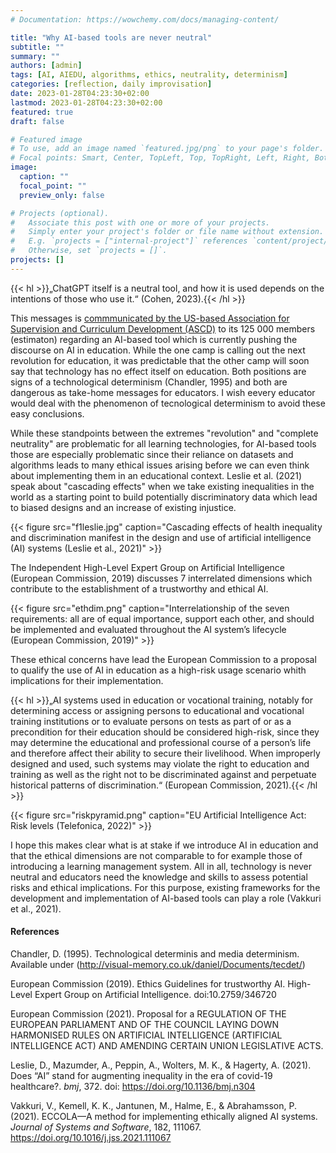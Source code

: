 ```yaml
---
# Documentation: https://wowchemy.com/docs/managing-content/

title: "Why AI-based tools are never neutral"
subtitle: ""
summary: ""
authors: [admin]
tags: [AI, AIEDU, algorithms, ethics, neutrality, determinism]
categories: [reflection, daily improvisation]
date: 2023-01-28T04:23:30+02:00
lastmod: 2023-01-28T04:23:30+02:00
featured: true
draft: false

# Featured image
# To use, add an image named `featured.jpg/png` to your page's folder.
# Focal points: Smart, Center, TopLeft, Top, TopRight, Left, Right, BottomLeft, Bottom, BottomRight.
image:
  caption: ""
  focal_point: ""
  preview_only: false

# Projects (optional).
#   Associate this post with one or more of your projects.
#   Simply enter your project's folder or file name without extension.
#   E.g. `projects = ["internal-project"]` references `content/project/deep-learning/index.md`.
#   Otherwise, set `projects = []`.
projects: []
---
```

{{< hl >}}„ChatGPT itself is a neutral tool, and how it is used depends on the intentions of those who use it.“ (Cohen, 2023).{{< /hl >}}

This messages is [commmunicated by the US-based Association for Supervision and Curriculum Development (ASCD)](https://www.ascd.org/blogs/leveraging-chatgpt-practical-ideas-for-educators?_hsmi=243344900&_hsenc=p2ANqtz--I4kXASSGaxKQPhcZQsmagIFUSRiRkXKSqD4SYogVszau1nZvF7cBbl2ouwIJb-7N7ggaOcK8HVIQK8gxQK8MwsUT_yw) to its 125 000 members (estimaton) regarding an AI-based tool which is currently pushing the discourse on AI in education. While the one camp is calling out the next revolution for education, it was predictable that the other camp will soon say that technology has no effect itself on education. Both positions are signs of a technological determinism (Chandler, 1995) and both are dangerous as take-home messages for educators. I wish eevery educator would deal with the phenomenon of tecnological determinism to avoid these easy conclusions.

While these standpoints between the extremes "revolution" and "complete neutrality" are problematic for all learning technologies, for AI-based tools those are especially problematic since their reliance on datasets and algorithms leads to many ethical issues arising before we can even think about implementing them in an educational context. Leslie et al. (2021) speak about "cascading effects" when we take existing inequalities in the world as a starting point to build potentially discriminatory data which lead to biased designs and an increase of existing injustice.

{{< figure src="f1leslie.jpg" caption="Cascading effects of health inequality and discrimination manifest in the design and use of artificial intelligence (AI) systems (Leslie et al., 2021)" >}}

The Independent High-Level Expert Group on Artificial Intelligence (European Commission, 2019) discusses 7 interrelated dimensions which contribute to the establishment of a trustworthy and ethical AI.

{{< figure src="ethdim.png" caption="Interrelationship of the seven requirements: all are of equal importance, support each other, and should be implemented and evaluated throughout the AI system’s lifecycle (European Commission, 2019)" >}}

These ethical concerns have lead the European Commission to a proposal to qualify the use of AI in education as a high-risk usage scenario whith implications for their implementation.

{{< hl >}}„AI systems used in education or vocational training, notably for determining access or assigning persons to educational and vocational training institutions or to evaluate persons on tests as part of or as a precondition for their education should be considered high-risk, since they may determine the educational and professional course of a person’s life and therefore affect their ability to secure their livelihood. When improperly designed and used, such systems may violate the right to education and training as well as the right not to be discriminated against and perpetuate historical patterns of discrimination.“ (European Commission, 2021).{{< /hl >}}

{{< figure src="riskpyramid.png" caption="EU Artificial Intelligence Act: Risk levels (Telefonica, 2022)" >}}

I hope this makes clear what is at stake if we introduce AI in education and that the ethical dimensions are not comparable to for example those of introducing a learning management system. All in all, technology is never neutral and educators need the knowledge and skills to assess potential risks and ethical implications. For this purpose, existing frameworks for the development and implementation of AI-based tools can play a role (Vakkuri et al., 2021).


#### References ####

Chandler, D. (1995). Technological determinis and media determinism. Available under (http://visual-memory.co.uk/daniel/Documents/tecdet/)

European Commission (2019). Ethics Guidelines for trustworthy AI. High-Level Expert Group on Artificial Intelligence. doi:10.2759/346720

European Commission (2021). Proposal for a REGULATION OF THE EUROPEAN PARLIAMENT AND OF THE COUNCIL LAYING DOWN HARMONISED RULES ON ARTIFICIAL INTELLIGENCE (ARTIFICIAL INTELLIGENCE ACT) AND AMENDING CERTAIN UNION LEGISLATIVE ACTS. 

Leslie, D., Mazumder, A., Peppin, A., Wolters, M. K., & Hagerty, A. (2021). Does “AI” stand for augmenting inequality in the era of covid-19 healthcare?. *bmj*, 372. doi: https://doi.org/10.1136/bmj.n304

Vakkuri, V., Kemell, K. K., Jantunen, M., Halme, E., & Abrahamsson, P. (2021). ECCOLA—A method for implementing ethically aligned AI systems. *Journal of Systems and Software*, 182, 111067. https://doi.org/10.1016/j.jss.2021.111067